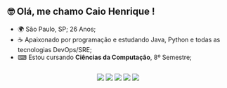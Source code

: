 
## 🤓 Olá, me chamo Caio Henrique ! <br/>
- 🌍 São Paulo, SP; 26 Anos; <br/>
- ☕ Apaixonado por programação e estudando Java, Python e todas as tecnologias DevOps/SRE;<br/>
- ⌨ Estou cursando **Ciências da Computação**, 8º Semestre;<br/>

##

<div align="center">
<a href = "https://beacons.ai/caiohenrks" ><img src="https://img.shields.io/badge/Java-ED8B00?style=for-the-badge&logo=java&logoColor=white"></a>
<a href = "https://beacons.ai/caiohenrks" ><img src="https://img.shields.io/badge/MySQL-00000F?style=for-the-badge&logo=mysql&logoColor=white"></a>
<a href = "https://www.linkedin.com/in/caiohenrks/" ><img src="https://img.shields.io/badge/LinkedIn-0077B5?style=for-the-badge&logo=linkedin&logoColor=white"></a>
<a href = "https://www.instagram.com/caiohenrks/" ><img src="https://img.shields.io/badge/Instagram-E4405F?style=for-the-badge&logo=instagram&logoColor=white"></a>
<a href = "https://beacons.ai/caiohenrks" ><img src="https://img.shields.io/badge/Discord-7289DA?style=for-the-badge&logo=discord&logoColor=white"></a>
<br> 
</div>


